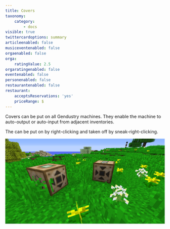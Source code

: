 ```yaml
---
title: Covers
taxonomy:
    category:
        - docs
visible: true
twittercardoptions: summary
articleenabled: false
musiceventenabled: false
orgaenabled: false
orga:
    ratingValue: 2.5
orgaratingenabled: false
eventenabled: false
personenabled: false
restaurantenabled: false
restaurant:
    acceptsReservations: 'yes'
    priceRange: $
---
```


Covers can be put on all Gendustry machines. They enable the machine to auto-output or auto-input from adjacent inventories.

The can be put on by right-clicking and taken off by sneak-right-clicking.

![](covers.jpg)